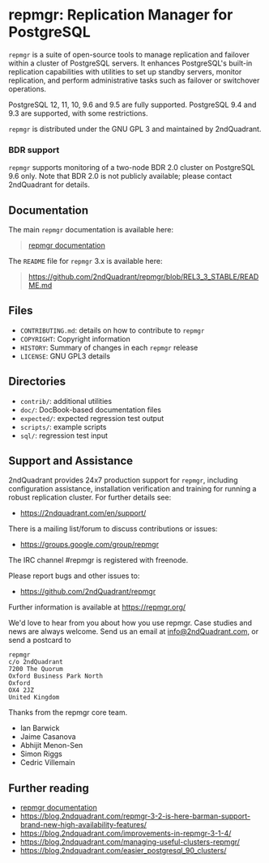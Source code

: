repmgr: Replication Manager for PostgreSQL
==========================================

`repmgr` is a suite of open-source tools to manage replication and failover
within a cluster of PostgreSQL servers. It enhances PostgreSQL's built-in
replication capabilities with utilities to set up standby servers, monitor
replication, and perform administrative tasks such as failover or switchover
operations.

PostgreSQL 12, 11, 10, 9.6 and 9.5 are fully supported.
PostgreSQL 9.4 and 9.3 are supported, with some restrictions.

`repmgr` is distributed under the GNU GPL 3 and maintained by 2ndQuadrant.

### BDR support

`repmgr` supports monitoring of a two-node BDR 2.0 cluster on PostgreSQL 9.6
only. Note that BDR 2.0 is not publicly available; please contact 2ndQuadrant
for details.


Documentation
-------------

The main `repmgr` documentation is available here:

> [repmgr documentation](https://repmgr.org/docs/current/index.html)

The `README` file for `repmgr` 3.x is available here:

> https://github.com/2ndQuadrant/repmgr/blob/REL3_3_STABLE/README.md


Files
------

 - `CONTRIBUTING.md`: details on how to contribute to `repmgr`
 - `COPYRIGHT`: Copyright information
 - `HISTORY`: Summary of changes in each `repmgr` release
 - `LICENSE`: GNU GPL3 details


Directories
-----------

 - `contrib/`: additional utilities
 - `doc/`: DocBook-based documentation files
 - `expected/`: expected regression test output
 - `scripts/`: example scripts
 - `sql/`: regression test input


Support and Assistance
----------------------

2ndQuadrant provides 24x7 production support for `repmgr`, including
configuration assistance, installation verification and training for
running a robust replication cluster. For further details see:

* https://2ndquadrant.com/en/support/

There is a mailing list/forum to discuss contributions or issues:

* https://groups.google.com/group/repmgr

The IRC channel #repmgr is registered with freenode.

Please report bugs and other issues to:

* https://github.com/2ndQuadrant/repmgr

Further information is available at https://repmgr.org/

We'd love to hear from you about how you use repmgr. Case studies and
news are always welcome. Send us an email at info@2ndQuadrant.com, or
send a postcard to

    repmgr
    c/o 2ndQuadrant
    7200 The Quorum
    Oxford Business Park North
    Oxford
    OX4 2JZ
    United Kingdom

Thanks from the repmgr core team.

* Ian Barwick
* Jaime Casanova
* Abhijit Menon-Sen
* Simon Riggs
* Cedric Villemain

Further reading
---------------

* [repmgr documentation](https://repmgr.org/docs/current/index.html)
* https://blog.2ndquadrant.com/repmgr-3-2-is-here-barman-support-brand-new-high-availability-features/
* https://blog.2ndquadrant.com/improvements-in-repmgr-3-1-4/
* https://blog.2ndquadrant.com/managing-useful-clusters-repmgr/
* https://blog.2ndquadrant.com/easier_postgresql_90_clusters/
